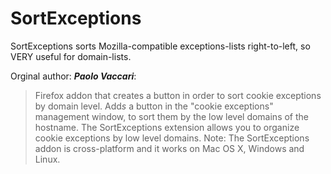 # SortExceptions
SortExceptions sorts Mozilla-compatible exceptions-lists right-to-left, so VERY useful for domain-lists.

Orginal author: ***Paolo Vaccari***:
>Firefox addon that creates a button in order to sort cookie exceptions by domain level.
Add*s* a button in the "cookie exceptions" management window, to sort them by the low level domains of the hostname. The SortExceptions extension allows you to organize cookie exceptions by low level domains. Note: The SortExceptions addon is cross-platform and it works on Mac OS X, Windows and Linux.
